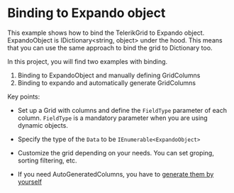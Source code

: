 # Binding to Expando object

This example shows how to bind the TelerikGrid to Expando object. ExpandoObject is IDictionary<string, object> under the hood. This means that you can use the same approach to bind the grid to Dictionary too.

In this project, you will find two examples with binding.

1. Binding to ExpandoObject and manually defining GridColumns
2. Binding to expando and automatically generate GridColumns

Key points:
   
- Set up a Grid with columns and define the `FieldType` parameter of each column. `FieldType` is a mandatory parameter when you are using dynamic objects.

- Specify the type of the `Data` to be `IEnumerable<ExpandoObject>`

- Customize the grid depending on your needs. You can set groping, sorting filtering, etc.

- If you need AutoGeneratedColumns, you have to [generate them by yourself](https://github.com/telerik/blazor-ui/tree/master/grid/binding-to-expando-object/BindingToExpandoObject/Pages/AutoGeneratedColumns.razor )


